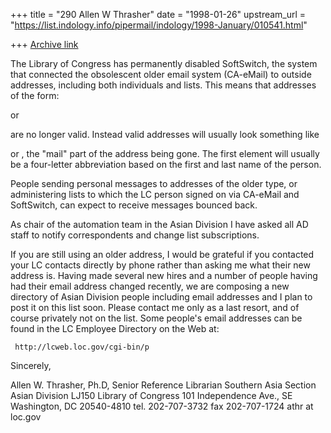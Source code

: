 +++
title = "290 Allen W Thrasher"
date = "1998-01-26"
upstream_url = "https://list.indology.info/pipermail/indology/1998-January/010541.html"

+++
[Archive link](https://list.indology.info/pipermail/indology/1998-January/010541.html)

The Library of Congress has permanently disabled SoftSwitch, the system
that connected the obsolescent older email system (CA-eMail) to outside
addresses, including both individuals and lists.  This means that addresses
of the form:

<lastname at mail.loc.gov> or <initiallastname at mail.loc.gov>

are no longer valid.  Instead valid addresses will usually look something like

<athr at loc.gov> or <athr at rs8.loc.gov>, the "mail" part of the address being
gone.  The first element will usually be a four-letter abbreviation based on
the first and last name of the person.

People sending personal messages to addresses of the older type, or
administering lists to which the LC person signed on via CA-eMail and
SoftSwitch, can expect to receive messages bounced back.

As chair of the automation team in the Asian Division I have asked all AD
staff to notify correspondents and change list subscriptions.

If you are still using an older address, I would be grateful if you contacted
your LC contacts directly by phone rather than asking me what their new
address is.  Having made several new hires and a number of people having
had their email address changed recently, we are composing a new
directory of Asian Division people including email addresses and I plan to
post it on this list soon. Please contact me only as a last resort, and of
course privately not on the list.  Some people's email addresses can be
found in the LC Employee Directory on the Web at:

     http://lcweb.loc.gov/cgi-bin/p


Sincerely,



Allen W. Thrasher, Ph.D,
Senior Reference Librarian
Southern Asia Section
Asian Division
LJ150
Library of Congress
101 Independence Ave., SE
Washington, DC 20540-4810
tel. 202-707-3732
fax  202-707-1724
athr at loc.gov



